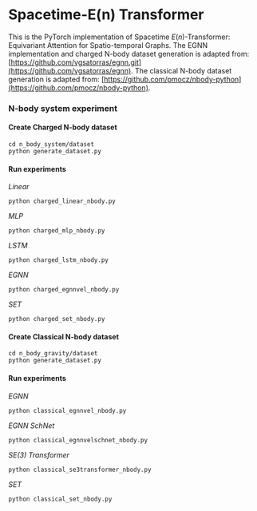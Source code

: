 # Spacetime-E(n) Transformer

This is the PyTorch implementation of Spacetime $E(n)$-Transformer: Equivariant Attention for Spatio-temporal Graphs. The EGNN implementation and charged N-body dataset generation is adapted from: [https://github.com/vgsatorras/egnn.git](https://github.com/vgsatorras/egnn). The classical N-body dataset generation is adapted from: [https://github.com/pmocz/nbody-python](https://github.com/pmocz/nbody-python).

### N-body system experiment

#### Create Charged N-body dataset
```
cd n_body_system/dataset
python generate_dataset.py
```

#### Run experiments

*Linear*  
```
python charged_linear_nbody.py
```

*MLP*  
```
python charged_mlp_nbody.py
```
  
*LSTM*  
```
python charged_lstm_nbody.py
```

*EGNN*  
```
python charged_egnnvel_nbody.py
```

*SET*  
```
python charged_set_nbody.py
```   


#### Create Classical N-body dataset
```
cd n_body_gravity/dataset
python generate_dataset.py
```

#### Run experiments

*EGNN*  
```
python classical_egnnvel_nbody.py
```

*EGNN SchNet*  
```
python classical_egnnvelschnet_nbody.py
```
  
*SE(3) Transformer*  
```
python classical_se3transformer_nbody.py
```

*SET*  
```
python classical_set_nbody.py
```   

